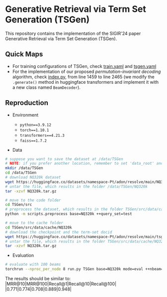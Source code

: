 # Generative Retrieval via Term Set Generation (TSGen)

This repository contains the implementation of the SIGIR'24 paper Generative Retrieval via Term Set Generation (TSGen).

## Quick Maps
- For training configurations of TSGen, check [train.yaml](src/data/config/mode/train.yaml) and [tsgen.yaml](src/data/config/tsgen.yaml)
- For the implementation of our proposed *permutation-invariant decoding* algorithm, check [index.py](src/utils/index.py), from line 1459 to line 2465 (we modify the `.generate()` method in huggingface transformers and implement it with a new class named `BeamDecoder`).

## Reproduction
- Environment
  - `python==3.9.12`
  - `torch==1.10.1`
  - `transformers==4.21.3`
  - `faiss==1.7.2`

- Data
```bash
# suppose you want to save the dataset at /data/TSGen
# NOTE: if you prefer another location, remember to set 'data_root' and 'plm_root' in src/data/config/base/_default.yaml accordingly
mkdir /data/TSGen
cd /data/TSGen
# download NQ320k dataset
wget https://huggingface.co/datasets/namespace-Pt/adon/resolve/main/NQ320k.tar.gz?download=true -O NQ320k.tar.gz
# untar the file, which results in the folder /data/TSGen/NQ320k
tar -xzvf NQ320k.tar.gz

# move to the code folder
cd TSGen/src
# preprocess the dataset, which results in the folder TSGen/src/data/cache/NQ320k/dataset
python -m scripts.preprocess base=NQ320k ++query_set=test

# move to the cache folder
cd TSGen/src/data/cache/NQ320k
# download the checkpoint and the term-set docid
wget https://huggingface.co/datasets/namespace-Pt/adon/resolve/main/tsgen.tar.gz?download=true -O TSGen.tar.gz
# untar the file, which results in the folder TSGen/src/data/cache/NQ320k/ckpts and TSGen/src/data/cache/NQ320k/codes
tar -xzvf NQ320k.tar.gz
```

- Evaluation
```bash
# evaluate with 100 beams
torchrun --nproc_per_node 8 run.py TSGen base=NQ320k mode=eval ++nbeam=100 ++eval_batch_size=20
```
The results should be similar to:
|MRR@10|MRR@100|Recall@1|Recall@10|Recall@100|
|0.771|0.774|0.708|0.889|0.948|
